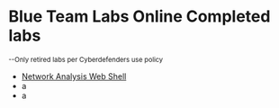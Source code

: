 # Blue Team Labs Online Completed labs<br>

  <sub>--Only retired labs per Cyberdefenders use policy</sub>

  - [Network Analysis Web Shell](Network_Analysis_Web_Shell.md)
  -  a
  -  a
